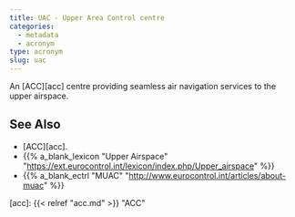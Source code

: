 ```yaml
---
title: UAC - Upper Area Control centre
categories:
  - metadata
  - acronym
type: acronym
slug: uac
---
```


An [ACC][acc] centre providing seamless air navigation services to the upper airspace.


## See Also

* [ACC][acc].
* {{% a_blank_lexicon "Upper Airspace" "https://ext.eurocontrol.int/lexicon/index.php/Upper_airspace" %}}
* {{% a_blank_ectrl "MUAC" "http://www.eurocontrol.int/articles/about-muac" %}}

[acc]: {{< relref "acc.md" >}} "ACC"
